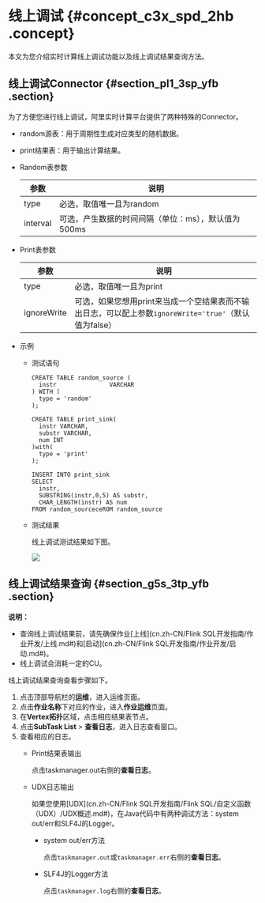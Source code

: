 # 线上调试 {#concept_c3x_spd_2hb .concept}

本文为您介绍实时计算线上调试功能以及线上调试结果查询方法。

## 线上调试Connector {#section_pl1_3sp_yfb .section}

为了方便您进行线上调试，阿里实时计算平台提供了两种特殊的Connector。

-   random源表：用于周期性生成对应类型的随机数据。
-   print结果表：用于输出计算结果。

-   Random表参数

    |参数|说明|
    |--|--|
    |type|必选，取值唯一且为random|
    |interval|可选，产生数据的时间间隔（单位：ms），默认值为500ms|

-   Print表参数

    |参数|说明|
    |--|--|
    |type|必选，取值唯一且为print|
    |ignoreWrite|可选，如果您想用print来当成一个空结果表而不输出日志，可以配上参数`ignoreWrite='true'`（默认值为false）|

-   示例
    -   测试语句

        ```language-sql
        CREATE TABLE random_source (
          instr               VARCHAR
        ) WITH (
          type = 'random'
        );
        
        CREATE TABLE print_sink(
          instr VARCHAR,
          substr VARCHAR,
          num INT
        )with(
          type = 'print'
        );
        
        INSERT INTO print_sink
        SELECT
          instr,
          SUBSTRING(instr,0,5) AS substr,
          CHAR_LENGTH(instr) AS num
        FROM random_sourceceROM random_source
        ```

    -   测试结果

        线上调试测试结果如下图。

        ![](http://static-aliyun-doc.oss-cn-hangzhou.aliyuncs.com/assets/img/147765/155350621641514_zh-CN.png)


## 线上调试结果查询 {#section_g5s_3tp_yfb .section}

**说明：** 

-   查询线上调试结果前，请先确保作业[上线](cn.zh-CN/Flink SQL开发指南/作业开发/上线.md#)和[启动](cn.zh-CN/Flink SQL开发指南/作业开发/启动.md#)。
-   线上调试会消耗一定的CU。

线上调试结果查询查看步骤如下。

1.  点击顶部导航栏的**运维**，进入运维页面。
2.  点击**作业名称**下对应的作业，进入**作业运维**页面。
3.  在**Vertex拓扑**区域，点击相应结果表节点。
4.  点击**SubTask List** \> **查看日志**，进入日志查看窗口。
5.  查看相应的日志。
    -   Print结果表输出

        点击taskmanager.out右侧的**查看日志**。

    -   UDX日志输出

        如果您使用[UDX](cn.zh-CN/Flink SQL开发指南/Flink SQL/自定义函数（UDX）/UDX概述.md#)，在Java代码中有两种调试方法：system out/err和SLF4J的Logger。

        -   system out/err方法

            点击`taskmanager.out`或`taskmanager.err`右侧的**查看日志**。

        -   SLF4J的Logger方法

            点击`taskmanager.log`右侧的**查看日志**。


